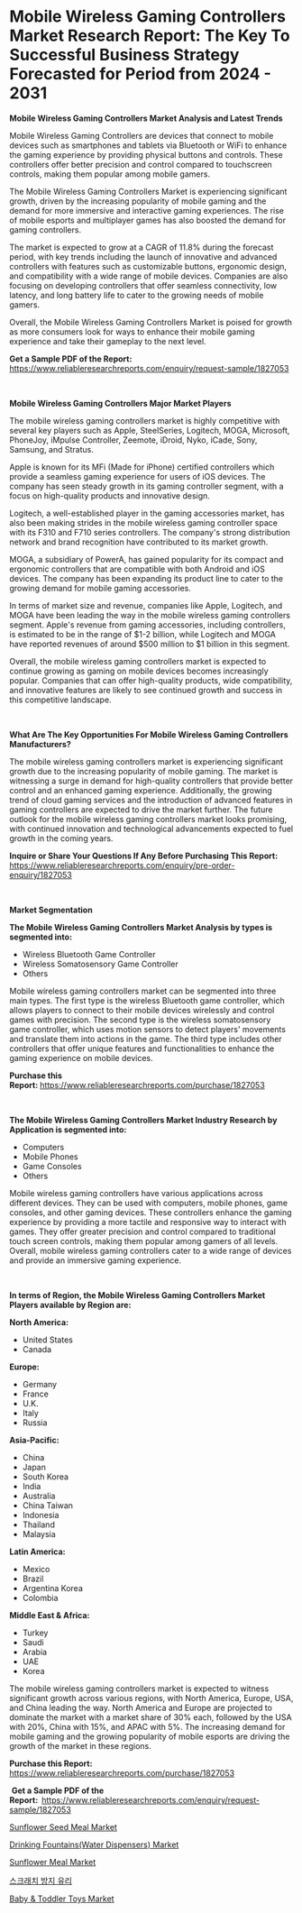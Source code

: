 <p><h1>Mobile Wireless Gaming Controllers Market Research Report: The Key To Successful Business Strategy Forecasted for Period from 2024 - 2031</h1></p><p><strong>Mobile Wireless Gaming Controllers Market Analysis and Latest Trends</strong></p>
<p><p>Mobile Wireless Gaming Controllers are devices that connect to mobile devices such as smartphones and tablets via Bluetooth or WiFi to enhance the gaming experience by providing physical buttons and controls. These controllers offer better precision and control compared to touchscreen controls, making them popular among mobile gamers.</p><p>The Mobile Wireless Gaming Controllers Market is experiencing significant growth, driven by the increasing popularity of mobile gaming and the demand for more immersive and interactive gaming experiences. The rise of mobile esports and multiplayer games has also boosted the demand for gaming controllers.</p><p>The market is expected to grow at a CAGR of 11.8% during the forecast period, with key trends including the launch of innovative and advanced controllers with features such as customizable buttons, ergonomic design, and compatibility with a wide range of mobile devices. Companies are also focusing on developing controllers that offer seamless connectivity, low latency, and long battery life to cater to the growing needs of mobile gamers.</p><p>Overall, the Mobile Wireless Gaming Controllers Market is poised for growth as more consumers look for ways to enhance their mobile gaming experience and take their gameplay to the next level.</p></p>
<p><strong>Get a Sample PDF of the Report:&nbsp;</strong> <a href="https://www.reliableresearchreports.com/enquiry/request-sample/1827053">https://www.reliableresearchreports.com/enquiry/request-sample/1827053</a></p>
<p>&nbsp;</p>
<p><strong>Mobile Wireless Gaming Controllers Major Market Players</strong></p>
<p><p>The mobile wireless gaming controllers market is highly competitive with several key players such as Apple, SteelSeries, Logitech, MOGA, Microsoft, PhoneJoy, iMpulse Controller, Zeemote, iDroid, Nyko, iCade, Sony, Samsung, and Stratus. </p><p>Apple is known for its MFi (Made for iPhone) certified controllers which provide a seamless gaming experience for users of iOS devices. The company has seen steady growth in its gaming controller segment, with a focus on high-quality products and innovative design.</p><p>Logitech, a well-established player in the gaming accessories market, has also been making strides in the mobile wireless gaming controller space with its F310 and F710 series controllers. The company's strong distribution network and brand recognition have contributed to its market growth.</p><p>MOGA, a subsidiary of PowerA, has gained popularity for its compact and ergonomic controllers that are compatible with both Android and iOS devices. The company has been expanding its product line to cater to the growing demand for mobile gaming accessories.</p><p>In terms of market size and revenue, companies like Apple, Logitech, and MOGA have been leading the way in the mobile wireless gaming controllers segment. Apple's revenue from gaming accessories, including controllers, is estimated to be in the range of $1-2 billion, while Logitech and MOGA have reported revenues of around $500 million to $1 billion in this segment.</p><p>Overall, the mobile wireless gaming controllers market is expected to continue growing as gaming on mobile devices becomes increasingly popular. Companies that can offer high-quality products, wide compatibility, and innovative features are likely to see continued growth and success in this competitive landscape.</p></p>
<p>&nbsp;</p>
<p><strong>What Are The Key Opportunities For Mobile Wireless Gaming Controllers Manufacturers?</strong></p>
<p><p>The mobile wireless gaming controllers market is experiencing significant growth due to the increasing popularity of mobile gaming. The market is witnessing a surge in demand for high-quality controllers that provide better control and an enhanced gaming experience. Additionally, the growing trend of cloud gaming services and the introduction of advanced features in gaming controllers are expected to drive the market further. The future outlook for the mobile wireless gaming controllers market looks promising, with continued innovation and technological advancements expected to fuel growth in the coming years.</p></p>
<p><strong>Inquire or Share Your Questions If Any Before Purchasing This Report:</strong> <a href="https://www.reliableresearchreports.com/enquiry/pre-order-enquiry/1827053">https://www.reliableresearchreports.com/enquiry/pre-order-enquiry/1827053</a></p>
<p>&nbsp;</p>
<p><strong>Market Segmentation</strong></p>
<p><strong>The Mobile Wireless Gaming Controllers Market Analysis by types is segmented into:</strong></p>
<p><ul><li>Wireless Bluetooth Game Controller</li><li>Wireless Somatosensory Game Controller</li><li>Others</li></ul></p>
<p><p>Mobile wireless gaming controllers market can be segmented into three main types. The first type is the wireless Bluetooth game controller, which allows players to connect to their mobile devices wirelessly and control games with precision. The second type is the wireless somatosensory game controller, which uses motion sensors to detect players' movements and translate them into actions in the game. The third type includes other controllers that offer unique features and functionalities to enhance the gaming experience on mobile devices.</p></p>
<p><strong>Purchase this Report:&nbsp;</strong><a href="https://www.reliableresearchreports.com/purchase/1827053">https://www.reliableresearchreports.com/purchase/1827053</a></p>
<p>&nbsp;</p>
<p><strong>The Mobile Wireless Gaming Controllers Market Industry Research by Application is segmented into:</strong></p>
<p><ul><li>Computers</li><li>Mobile Phones</li><li>Game Consoles</li><li>Others</li></ul></p>
<p><p>Mobile wireless gaming controllers have various applications across different devices. They can be used with computers, mobile phones, game consoles, and other gaming devices. These controllers enhance the gaming experience by providing a more tactile and responsive way to interact with games. They offer greater precision and control compared to traditional touch screen controls, making them popular among gamers of all levels. Overall, mobile wireless gaming controllers cater to a wide range of devices and provide an immersive gaming experience.</p></p>
<p>&nbsp;</p>
<p><strong>In terms of Region, the Mobile Wireless Gaming Controllers Market Players available by Region are:</strong></p>
<p>
    <p> <strong> North America: </strong>
        <ul>
            <li>United States</li>
            <li>Canada</li>
        </ul>
        </p> 
    <p> <strong> Europe: </strong>
        <ul>
            <li>Germany</li>
            <li>France</li>
            <li>U.K.</li>
            <li>Italy</li>
            <li>Russia</li>
        </ul>
        </p> 
    <p> <strong> Asia-Pacific: </strong>
        <ul>
            <li>China</li>
            <li>Japan</li>
            <li>South Korea</li>
            <li>India</li>
            <li>Australia</li>
            <li>China Taiwan</li>
            <li>Indonesia</li>
            <li>Thailand</li>
            <li>Malaysia</li>
        </ul>
        </p> 
    <p> <strong> Latin America: </strong>
        <ul>
            <li>Mexico</li>
            <li>Brazil</li>
            <li>Argentina Korea</li>
            <li>Colombia</li>
        </ul>
        </p> 
    <p> <strong> Middle East & Africa: </strong>
        <ul>
            <li>Turkey</li>
            <li>Saudi</li>
            <li>Arabia</li>
            <li>UAE</li>
            <li>Korea</li>
        </ul>
    </p>
    </p>
<p><p>The mobile wireless gaming controllers market is expected to witness significant growth across various regions, with North America, Europe, USA, and China leading the way. North America and Europe are projected to dominate the market with a market share of 30% each, followed by the USA with 20%, China with 15%, and APAC with 5%. The increasing demand for mobile gaming and the growing popularity of mobile esports are driving the growth of the market in these regions.</p></p>
<p><strong>Purchase this Report: </strong><a href="https://www.reliableresearchreports.com/purchase/1827053">https://www.reliableresearchreports.com/purchase/1827053</a></p>
<p>&nbsp;<strong>Get a Sample PDF of the Report:&nbsp;&nbsp;</strong><a href="https://www.reliableresearchreports.com/enquiry/request-sample/1827053">https://www.reliableresearchreports.com/enquiry/request-sample/1827053</a></p>
<p><strong></strong></p>
<p><p><a href="https://issuu.com/reportprime-2/docs/sunflower-seed-meal-market-size-2030.pptx">Sunflower Seed Meal Market</a></p><p><a href="https://github.com/Sarissaschmalingtr6fz2739/Market-Research-Report-List-1/blob/main/drinking-fountainswater-dispensers-market.md">Drinking Fountains(Water Dispensers) Market</a></p><p><a href="https://issuu.com/reportprime-2/docs/sunflower-meal-market-size-2030.pptx">Sunflower Meal Market</a></p><p><a href="https://github.com/vs10l4sfg5c/Market-Research-Report-List-1/blob/main/47853896560.md">스크래치 방지 유리</a></p><p><a href="https://github.com/jodemen/Market-Research-Report-List-2/blob/main/baby-toddler-toys-market.md">Baby & Toddler Toys Market</a></p></p>